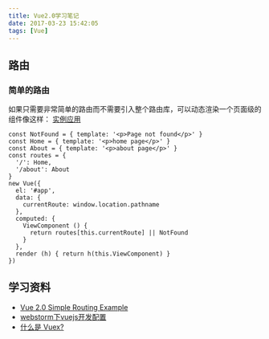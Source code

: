 ```yaml
---
title: Vue2.0学习笔记
date: 2017-03-23 15:42:05
tags: [Vue]
---
```


## 路由 ##

### 简单的路由 ###

如果只需要非常简单的路由而不需要引入整个路由库，可以动态渲染一个页面级的组件像这样： [实例应用](https://github.com/chrisvfritz/vue-2.0-simple-routing-example)

	const NotFound = { template: '<p>Page not found</p>' }
	const Home = { template: '<p>home page</p>' }
	const About = { template: '<p>about page</p>' }
	const routes = {
	  '/': Home,
	  '/about': About
	}
	new Vue({
	  el: '#app',
	  data: {
	    currentRoute: window.location.pathname
	  },
	  computed: {
	    ViewComponent () {
	      return routes[this.currentRoute] || NotFound
	    }
	  },
	  render (h) { return h(this.ViewComponent) }
	})


## 学习资料 ##
- [Vue 2.0 Simple Routing Example](https://github.com/chrisvfritz/vue-2.0-simple-routing-example)
- [webstorm下vuejs开发配置](http://blog.csdn.net/caixiajia/article/details/53874267)
- [什么是 Vuex?](https://github.com/vuejs/vuex/issues/176)